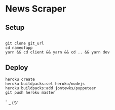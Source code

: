 # News Scraper

## Setup

```shell

git clone git_url
cd nameofapp
yarn && cd client && yarn && cd .. && yarn dev
```

## Deploy

```shell
heroku create
heroku buildpacks:set heroku/nodejs
heroku buildpacks:add jontewks/puppeteer
git push heroku master

```

¯ \_ (ツ
